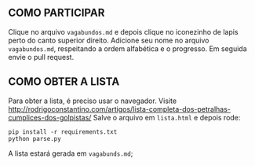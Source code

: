 ## COMO PARTICIPAR

Clique no arquivo `vagabundos.md` e depois clique no iconezinho de lapis perto do canto superior direito.
Adicione seu nome no arquivo `vagabundos.md`, respeitando a ordem alfabética e o progresso.
Em seguida envie o pull request.

## COMO OBTER A LISTA

Para obter a lista, é preciso usar o navegador.
Visite http://rodrigoconstantino.com/artigos/lista-completa-dos-petralhas-cumplices-dos-golpistas/
Salve o arquivo em `lista.html` e depois rode:

    pip install -r requirements.txt
    python parse.py

A lista estará gerada em `vagabunds.md`;
